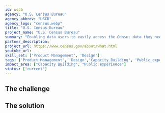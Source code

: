 ```yaml
---
id: uscb
agency: "U.S. Census Bureau"
agency_abbrev: "USCB"
agency_logo: "census.webp"
title: "U.S. Census Bureau"
project_name: "U.S. Census Bureau"
summary: "Enabling data users to easily access the Census data they need so they can spend less time searching for data and more time using it."
partner_description: 
project_url: https://www.census.gov/about/what.html
youtube_url: 
skill_set: ['Product Management', 'Design']
tags: ['Product_Management', 'Design','Capacity_Building', 'Public_experience']
impact_area: ["Capacity Building", "Public experience"]
status: ["current"]
---
```


## The challenge



## The solution 
